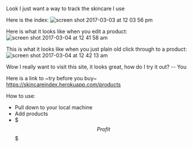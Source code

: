 Look I just want a way to track the skincare I use

Here is the index:
![screen shot 2017-03-03 at 12 03 56 pm](https://cloud.githubusercontent.com/assets/11194529/23576439/3f547c70-0073-11e7-8a29-8e9985e695bd.png)

Here is what it looks like when you edit a product:
![screen shot 2017-03-04 at 12 41 58 am](https://cloud.githubusercontent.com/assets/11194529/23576448/72ec8f5a-0073-11e7-9c2a-cb62bebaf7ec.png)

This is what it looks like when you just plain old click through to a product:
![screen shot 2017-03-04 at 12 42 13 am](https://cloud.githubusercontent.com/assets/11194529/23576447/7155a99c-0073-11e7-8850-7213458225c7.png)

Wow I really want to visit this site, it looks great, how do I try it out? -- You

Here is a link to ~try before you buy~ https://skincareindex.herokuapp.com/products

How to use:
- Pull down to your local machine
- Add products
- $$$ Profit $$$
